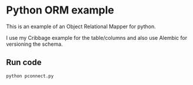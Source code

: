 # Python ORM example

This is an example of an Object Relational Mapper for python.

I use my Cribbage example for the table/columns and also use Alembic for versioning the schema.


## Run code
```bash
python pconnect.py
```

